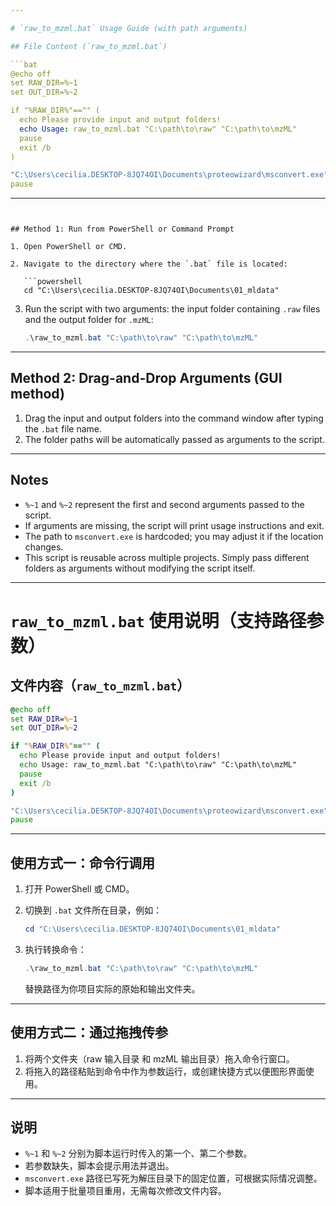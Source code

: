 ```yaml
---

# `raw_to_mzml.bat` Usage Guide (with path arguments)

## File Content (`raw_to_mzml.bat`)

```bat
@echo off
set RAW_DIR=%~1
set OUT_DIR=%~2

if "%RAW_DIR%"=="" (
  echo Please provide input and output folders!
  echo Usage: raw_to_mzml.bat "C:\path\to\raw" "C:\path\to\mzML"
  pause
  exit /b
)

"C:\Users\cecilia.DESKTOP-8JQ74OI\Documents\proteowizard\msconvert.exe" "%RAW_DIR%\*.raw" --mzML --outdir "%OUT_DIR%" --filter "peakPicking true 1-"
pause
```

---
```


## Method 1: Run from PowerShell or Command Prompt

1. Open PowerShell or CMD.

2. Navigate to the directory where the `.bat` file is located:

   ```powershell
   cd "C:\Users\cecilia.DESKTOP-8JQ74OI\Documents\01_mldata"
   ```

3. Run the script with two arguments: the input folder containing `.raw` files and the output folder for `.mzML`:

   ```powershell
   .\raw_to_mzml.bat "C:\path\to\raw" "C:\path\to\mzML"
   ```

---

## Method 2: Drag-and-Drop Arguments (GUI method)

1. Drag the input and output folders into the command window after typing the `.bat` file name.
2. The folder paths will be automatically passed as arguments to the script.

---

## Notes

* `%~1` and `%~2` represent the first and second arguments passed to the script.
* If arguments are missing, the script will print usage instructions and exit.
* The path to `msconvert.exe` is hardcoded; you may adjust it if the location changes.
* This script is reusable across multiple projects. Simply pass different folders as arguments without modifying the script itself.

---

# `raw_to_mzml.bat` 使用说明（支持路径参数）

## 文件内容（`raw_to_mzml.bat`）

```bat
@echo off
set RAW_DIR=%~1
set OUT_DIR=%~2

if "%RAW_DIR%"=="" (
  echo Please provide input and output folders!
  echo Usage: raw_to_mzml.bat "C:\path\to\raw" "C:\path\to\mzML"
  pause
  exit /b
)

"C:\Users\cecilia.DESKTOP-8JQ74OI\Documents\proteowizard\msconvert.exe" "%RAW_DIR%\*.raw" --mzML --outdir "%OUT_DIR%" --filter "peakPicking true 1-"
pause
```

---

## 使用方式一：命令行调用

1. 打开 PowerShell 或 CMD。

2. 切换到 `.bat` 文件所在目录，例如：

   ```powershell
   cd "C:\Users\cecilia.DESKTOP-8JQ74OI\Documents\01_mldata"
   ```

3. 执行转换命令：

   ```powershell
   .\raw_to_mzml.bat "C:\path\to\raw" "C:\path\to\mzML"
   ```

   替换路径为你项目实际的原始和输出文件夹。

---

## 使用方式二：通过拖拽传参

1. 将两个文件夹（raw 输入目录 和 mzML 输出目录）拖入命令行窗口。
2. 将拖入的路径粘贴到命令中作为参数运行，或创建快捷方式以便图形界面使用。

---

## 说明

* `%~1` 和 `%~2` 分别为脚本运行时传入的第一个、第二个参数。
* 若参数缺失，脚本会提示用法并退出。
* `msconvert.exe` 路径已写死为解压目录下的固定位置，可根据实际情况调整。
* 脚本适用于批量项目重用，无需每次修改文件内容。
